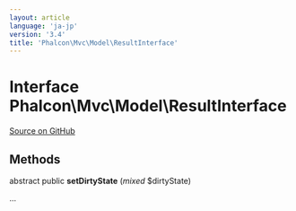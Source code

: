 ```yaml
---
layout: article
language: 'ja-jp'
version: '3.4'
title: 'Phalcon\Mvc\Model\ResultInterface'
---
```


# Interface **Phalcon\Mvc\Model\ResultInterface**

<a href="https://github.com/phalcon/cphalcon/tree/v3.4.0/phalcon/mvc/model/resultinterface.zep" class="btn btn-default btn-sm">Source on GitHub</a>

## Methods

abstract public **setDirtyState** (*mixed* $dirtyState)

...